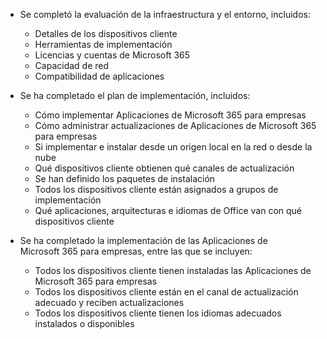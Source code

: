 - Se completó la evaluación de la infraestructura y el entorno, incluidos:

    - Detalles de los dispositivos cliente
    - Herramientas de implementación
    - Licencias y cuentas de Microsoft 365
    - Capacidad de red
    - Compatibilidad de aplicaciones

- Se ha completado el plan de implementación, incluidos:

    - Cómo implementar Aplicaciones de Microsoft 365 para empresas
    - Cómo administrar actualizaciones de Aplicaciones de Microsoft 365 para empresas
    - Si implementar e instalar desde un origen local en la red o desde la nube
    - Qué dispositivos cliente obtienen qué canales de actualización
    - Se han definido los paquetes de instalación
    - Todos los dispositivos cliente están asignados a grupos de implementación
    - Qué aplicaciones, arquitecturas e idiomas de Office van con qué dispositivos cliente

- Se ha completado la implementación de las Aplicaciones de Microsoft 365 para empresas, entre las que se incluyen:

    - Todos los dispositivos cliente tienen instaladas las Aplicaciones de Microsoft 365 para empresas
    - Todos los dispositivos cliente están en el canal de actualización adecuado y reciben actualizaciones
    - Todos los dispositivos cliente tienen los idiomas adecuados instalados o disponibles
